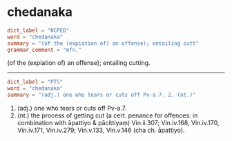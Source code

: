 # chedanaka

``` toml
dict_label = "NCPED"
word = "chedanaka"
summary = "(of the (expiation of) an offense); entailing cutt"
grammar_comment = "mfn."
```

(of the (expiation of) an offense); entailing cutting.

--------------------

``` toml
dict_label = "PTS"
word = "chedanaka"
summary = "(adj.) one who tears or cuts off Pv-a.7. 2. (nt.)"
```

1. (adj.) one who tears or cuts off Pv\-a.7.
2. (nt.) the process of getting cut (a cert. penance for offences: in combination with āpattiyo & pācittiyaṃ) Vin.ii.307; Vin.iv.168, Vin.iv.170, Vin.iv.171, Vin.iv.279; Vin.v.133, Vin.v.146 (cha ch. āpattiyo).

